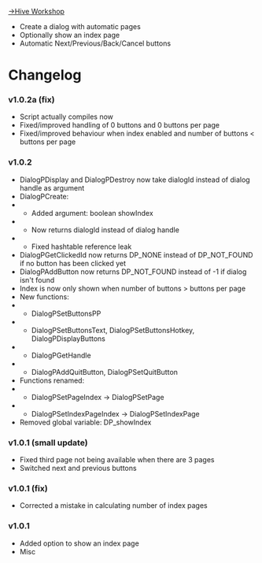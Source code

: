 [->Hive Workshop](https://www.hiveworkshop.com/threads/dialogpages.315169/)
- Create a dialog with automatic pages
 - Optionally show an index page
 - Automatic Next/Previous/Back/Cancel buttons

# Changelog
### v1.0.2a (fix)
 - Script actually compiles now
 - Fixed/improved handling of 0 buttons and 0 buttons per page
 - Fixed/improved behaviour when index enabled and number of buttons < buttons per page

### v1.0.2
 - DialogPDisplay and DialogPDestroy now take dialogId instead of dialog handle as argument
 - DialogPCreate:
 - - Added argument: boolean showIndex
 - - Now returns dialogId instead of dialog handle
 - - Fixed hashtable reference leak
 - DialogPGetClickedId now returns DP_NONE instead of DP_NOT_FOUND if no button has been clicked yet
 - DialogPAddButton now returns DP_NOT_FOUND instead of -1 if dialog isn't found
 - Index is now only shown when number of buttons > buttons per page
 - New functions:
 - - DialogPSetButtonsPP
 - - DialogPSetButtonsText, DialogPSetButtonsHotkey, DialogPDisplayButtons
 - - DialogPGetHandle
 - - DialogPAddQuitButton, DialogPSetQuitButton
 - Functions renamed:
 - - DialogPSetPageIndex -> DialogPSetPage
 - - DialogPSetIndexPageIndex -> DialogPSetIndexPage
 - Removed global variable: DP_showIndex

### v1.0.1 (small update)
 - Fixed third page not being available when there are 3 pages
 - Switched next and previous buttons

### v1.0.1 (fix)
 - Corrected a mistake in calculating number of index pages

### v1.0.1
 - Added option to show an index page
 - Misc

